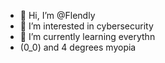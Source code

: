 - 👋 Hi, I’m @Flendly
- 👀 I’m interested in cybersecurity
- 🌱 I’m currently learning everythn
- (0_0) and 4 degrees myopia

